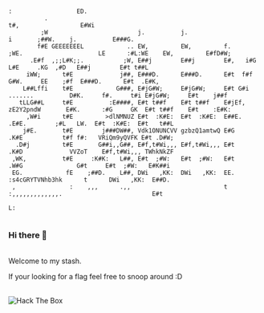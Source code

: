 ```                                                                                                                              ;           
                                                                                                       :                  ED.         
          .                                                                                           t#,                 E#Wi        
         ;W                         j.          j.                                           i       ;##W.    j.          E###G.      
        f#E GEEEEEEEL            .. EW,         EW,         f.     ;WE.                     LE      :#L:WE    EW,         E#fD#W;     
      .E#f  ,;;L#K;;.           ;W, E##j        E##j        E#,   i#G                      L#E     .KG  ,#D   E##j        E#t t##L    
     iWW;      t#E             j##, E###D.      E###D.      E#t  f#f                      G#W.     EE    ;#f  E###D.      E#t  .E#K,  
    L##Lffi    t#E            G###, E#jG#W;     E#jG#W;     E#t G#i     .......          D#K.     f#.     t#i E#jG#W;     E#t    j##f 
   tLLG##L     t#E          :E####, E#t t##f    E#t t##f    E#jEf,      zE2Y2pndW       E#K.      :#G     GK  E#t t##f    E#t    :E#K:
     ,W#i      t#E         >dlNMNUZ E#t  :K#E:  E#t  :K#E:  E##E.                     .E#E.        ;#L   LW.  E#t  :K#E:  E#t   t##L  
    j#E.       t#E        j###DW##, Vdk1ONUNCVV gzbzQ1amtwQ E#G                      .K#E           t#f f#:   VRiQm9yQVFK E#t .D#W;   
  .D#j         t#E       G##i,,G##, E#f,t#Wi,,, E#f,t#Wi,,, E#t                     .K#D             VVZoT    E#f,t#Wi,,, TWhkNkZF    
 ,WK,          t#E     :K#K:   L##, E#t  ;#W:   E#t  ;#W:   E#t                    .W#G               G#t     E#t  ;#W:   E#K##i      
 EG.            fE    ;##D.    L##, DWi   ,KK:  DWi   ,KK:  EE.                   :s4cGRYTVNhb3hk      t      DWi   ,KK:  E##D.       
 ,               :    ,,,      .,,                          t                     :,,,,,,,,,,,,,.                         E#t         
                                                                                                                          L:          
                                                                                            
```


### Hi there 👋 


<br>
 Welcome to my stash. 
 
 If your looking for a flag feel free to snoop around :D
<br>
<br>


<img src="http://www.hackthebox.eu/badge/image/377831" alt="Hack The Box">
<!--
**Starry-lord/Starry-Lord** is a ✨ _special_ ✨ repository because its `README.md` (this file) appears on your GitHub profile.

Here are some ideas to get you started:

- 🔭 I’m currently working on ...
- 🌱 I’m currently learning ...
- 👯 I’m looking to collaborate on ...
- 🤔 I’m looking for help with ...
- 💬 Ask me about ...
- 📫 How to reach me: ...
- 😄 Pronouns: ...
- ⚡ Fun fact: ...
-->



